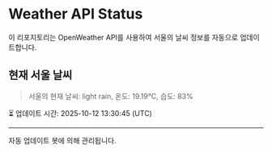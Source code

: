 
# Weather API Status

이 리포지토리는 OpenWeather API를 사용하여 서울의 날씨 정보를 자동으로 업데이트합니다.

## 현재 서울 날씨
> 서울의 현재 날씨: light rain, 온도: 19.19°C, 습도: 83%

⏳ 업데이트 시간: 2025-10-12 13:30:45 (UTC)

---
자동 업데이트 봇에 의해 관리됩니다.
